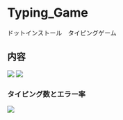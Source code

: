 # Typing_Game
ドットインストール　タイピングゲーム

## 内容
<img src="https://user-images.githubusercontent.com/40752235/52681261-91cc9780-2f7e-11e9-8df9-c04717ca5625.png">
<img src="https://user-images.githubusercontent.com/40752235/52681263-93965b00-2f7e-11e9-9eeb-265779fce40c.png">

### タイピング数とエラー率
<img src="https://user-images.githubusercontent.com/40752235/52681257-8da07a00-2f7e-11e9-9f8e-d3a238a563aa.png">
